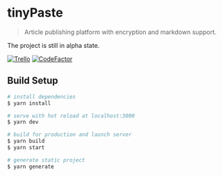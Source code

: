 # tinyPaste

> Article publishing platform with encryption and markdown support.

The project is still in alpha state.

[![Trello](https://img.shields.io/badge/trello-tinypaste-orange?logo=trello)](https://trello.com/b/SIVDo3M0/tinypaste) [![CodeFactor](https://www.codefactor.io/repository/github/nik9play/tinypaste/badge)](https://www.codefactor.io/repository/github/nik9play/tinypaste)

## Build Setup

``` bash
# install dependencies
$ yarn install

# serve with hot reload at localhost:3000
$ yarn dev

# build for production and launch server
$ yarn build
$ yarn start

# generate static project
$ yarn generate
```
